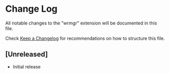 # Change Log

All notable changes to the "wrmgr" extension will be documented in this file.

Check [Keep a Changelog](http://keepachangelog.com/) for recommendations on how to structure this file.

## [Unreleased]

- Initial release